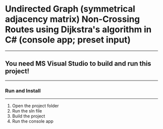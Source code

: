 # Undirected Graph (symmetrical adjacency matrix) Non-Crossing Routes using Dijkstra's algorithm in C# (console app; preset input)
-------------------------------------------------------------------------------
## You need MS Visual Studio to build and run this project!
-------------------------------------------------------------------------------
### Run and Install
-------------------------------------------------------------------------------
1. Open the project folder
2. Run the sln file
3. Build the project
4. Run the console app
